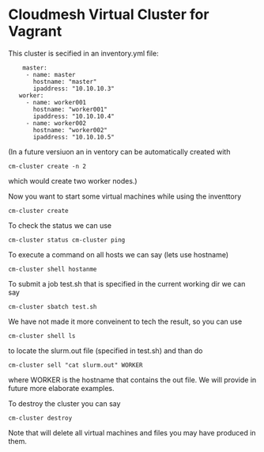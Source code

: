 # Cloudmesh Virtual Cluster for Vagrant

This cluster is secified in an inventory.yml file:

```
    master:
     - name: master
       hostname: "master"
       ipaddress: "10.10.10.3"
   worker:
     - name: worker001
       hostname: "worker001"
       ipaddress: "10.10.10.4"
     - name: worker002
       hostname: "worker002"
       ipaddress: "10.10.10.5"
```

(In a future versiuon an in ventory can be automatically created with

```
cm-cluster create -n 2
```

which would create two worker nodes.)



Now you want to start some virtual machines while using the inventtory

```
cm-cluster create
```

To check the status we can use

```
cm-cluster status cm-cluster ping
```

To execute a command on all hosts we can say (lets use hostname)

```
cm-cluster shell hostanme
```

To submit a job test.sh that is specified in the current working dir
we can say

```
cm-cluster sbatch test.sh
```

We have not made it more conveinent to tech the result, so you can use

```
cm-cluster shell ls
```

to locate the slurm.out file (specified in test.sh) and than do

```
cm-cluster sell "cat slurm.out" WORKER
```

where WORKER is the hostname that contains the out file. We will provide in future more elaborate examples.

To destroy the cluster you can say

```
cm-cluster destroy
```

Note that will delete all virtual machines and files you may have
produced in them.
